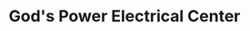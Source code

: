 ---
title: "God's Power Electrical Center"
url: /gbarnga/gods-power-electrical-center/
shop: electronics
---